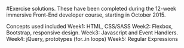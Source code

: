 #Exercise solutions.
These have been completed during the  12-week immersive Front-End developer course, starting in October 2015.

Concepts used included 
Week1: HTML, CSS/SASS 
Week2: Flexbox, Bootstrap, responsive design.
Week3: Javascript and Event Handlers.
Week4: jQuery, prototypes (for..in loops)
Week5: Regular Expressions


